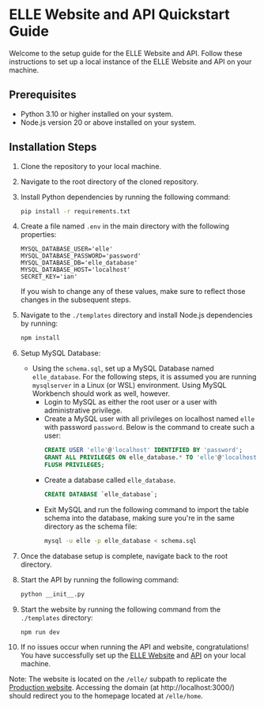 # ELLE Website and API Quickstart Guide

Welcome to the setup guide for the ELLE Website and API. Follow these instructions to set up a local instance of the ELLE Website and API on your machine.

## Prerequisites

-   Python 3.10 or higher installed on your system.
-   Node.js version 20 or above installed on your system.

## Installation Steps

1. Clone the repository to your local machine.

2. Navigate to the root directory of the cloned repository.

3. Install Python dependencies by running the following command:

    ```bash
    pip install -r requirements.txt
    ```

4. Create a file named `.env` in the main directory with the following properties:

    ```
    MYSQL_DATABASE_USER='elle'
    MYSQL_DATABASE_PASSWORD='password'
    MYSQL_DATABASE_DB='elle_database'
    MYSQL_DATABASE_HOST='localhost'
    SECRET_KEY='ian'
    ```

    If you wish to change any of these values, make sure to reflect those changes in the subsequent steps.

5. Navigate to the `./templates` directory and install Node.js dependencies by running:

    ```bash
    npm install
    ```

6. Setup MySQL Database:

    - Using the `schema.sql`, set up a MySQL Database named `elle_database`. For the following steps, it is assumed you are running `mysqlserver` in a Linux (or WSL) environment. Using MySQL Workbench should work as well, however.
        - Login to MySQL as either the root user or a user with administrative privilege.
        - Create a MySQL user with all privileges on localhost named `elle` with password `password`. Below is the command to create such a user:
            ```sql
            CREATE USER 'elle'@'localhost' IDENTIFIED BY 'password';
            GRANT ALL PRIVILEGES ON elle_database.* TO 'elle'@'localhost';
            FLUSH PRIVILEGES;
            ```
        - Create a database called `elle_database`.
            ```sql
            CREATE DATABASE `elle_database`;
            ```
        - Exit MySQL and run the following command to import the table schema into the database, making sure you're in the same directory as the schema file:
            ```bash
            mysql -u elle -p elle_database < schema.sql
            ```

7. Once the database setup is complete, navigate back to the root directory.

8. Start the API by running the following command:

    ```bash
    python __init__.py
    ```

9. Start the website by running the following command from the `./templates` directory:

    ```bash
    npm run dev
    ```

10. If no issues occur when running the API and website, congratulations! You have successfully set up the [ELLE Website](http://localhost:3000/elle/home) and [API](http://localhost:5050/elleapi) on your local machine.

Note: The website is located on the `/elle/` subpath to replicate the [Production website](https://chdr.cs.ucf.edu/elle/home). Accessing the domain (at http://localhost:3000/) should redirect you to the homepage located at `/elle/home`.
